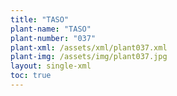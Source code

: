 ```yaml
---
title: "TASO"
plant-name: "TASO"
plant-number: "037"
plant-xml: /assets/xml/plant037.xml
plant-img: /assets/img/plant037.jpg
layout: single-xml
toc: true
---
```

